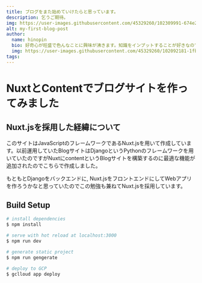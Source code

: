 ```yaml
---
title: ブログをまた始めていけたらと思っています。
description: 乞うご期待。
img: https://user-images.githubusercontent.com/45329260/102309991-674e2a00-3fad-11eb-9940-662866ae7b8e.jpg
alt: my-first-blog-post
author: 
  name: hinopin
  bio: 好奇心が旺盛で色んなことに興味が沸きます。知識をインプットすることが好きなのですが逆にアウトプットすることが苦手なのでアウトプットする場としてこのBlogを始めました。
  img: https://user-images.githubusercontent.com/45329260/102092181-1fbb8700-3e63-11eb-9c31-7d6f4f3ffcde.jpg
tags: 
---
```

# NuxtとContentでブログサイトを作ってみました


## Nuxt.jsを採用した経緯について
このサイトはJavaScriptのフレームワークであるNuxt.jsを用いて作成しています。以前運用していたBlogサイトはDjangoというPythonのフレームワークを用いていたのですがNuxtにcontentというBlogサイトを構築するのに最適な機能が追加されたのでこちらで作成しました。

もともとDjangoをバックエンドに, Nuxt.jsをフロントエンドにしてWebアプリを作ろうかなと思っていたのでこの勉強も兼ねてNuxt.jsを採用しています。


## Build Setup

```bash
# install dependencies
$ npm install

# serve with hot reload at localhost:3000
$ npm run dev

# generate static project
$ npm run gengerate

# deploy to GCP
$ gclloud app deploy
```
